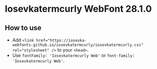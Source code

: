 # Iosevkatermcurly WebFont 28.1.0

## How to use

- Add `<link href="https://iosevka-webfonts.github.io/iosevkatermcurly/iosevkatermcurly.css" rel="stylesheet" />` to your `<head>`.
- Use `fontFamily: 'Iosevkatermcurly Web'` or `font-family: 'Iosevkatermcurly Web'`.
